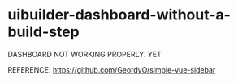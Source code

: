 # uibuilder-dashboard-without-a-build-step


DASHBOARD NOT WORKING PROPERLY. YET

REFERENCE:
https://github.com/GeordyO/simple-vue-sidebar
